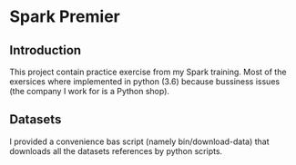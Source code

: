 # Spark Premier # 

## Introduction ##
 
 This project contain practice exercise from my Spark training. Most of the exersices where implemented in python (3.6) because bussiness issues (the company I work for is a Python shop).

## Datasets ##

I provided a convenience bas script (namely bin/download-data) that downloads all the datasets references by python scripts.

